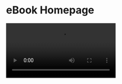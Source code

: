 <h1>eBook Homepage</h1>

<video controls>  
    <source src="ebook.mp4" type="video/mp4">  
    Your browser does not support the video tag.  
</video> 
